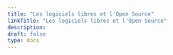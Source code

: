 ```yaml
---
title: "Les logiciels libres et l'Open Source"
linkTitle: "Les logiciels libres et l'Open Source"
description:
draft: false
type: docs
---
```

